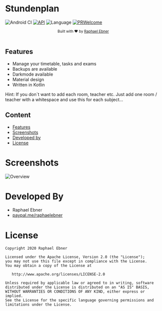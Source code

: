 # Stundenplan

![Android CI](https://github.com/rafi0101/Stundenplan/workflows/Android%20CI/badge.svg)
[![API](https://img.shields.io/badge/API-26%2B-brightgreen.svg?style=flat)](https://android-arsenal.com/api?level=26)
![Language](https://img.shields.io/badge/language-Kotlin-orange.svg)
[![PRWelcome](https://img.shields.io/badge/PRs-welcome-brightgreen.svg)](https://github.com/rafi0101/Android-Room-Database-Backup/pulls)

<div align="center">
  <sub>Built with ❤︎ by
  <a href="https://github.com/rafi0101">Raphael Ebner</a>
</div>
<br/>

Features
---------
* Manage your timetable, tasks and exams
* Backups are available
* Darkmode available
* Material design
* Written in Kotlin

Hint: If you don`t want to add each room, teacher etc. Just add one room / teacher with a whitespace and use this for each subject...

Content
-----------
* [Features](#Features)
* [Screenshots](#Screenshots)
* [Developed by](#Developed-by)
* [License](#License)

# Screenshots

![Overview](/screenshots/app_overview.gif?raw=true "Overview")

# Developed By

* Raphael Ebner
* [paypal.me/raphaelebner](https://www.paypal.me/raphaelebner)

# License

    Copyright 2020 Raphael Ebner

    Licensed under the Apache License, Version 2.0 (the "License");
    you may not use this file except in compliance with the License.
    You may obtain a copy of the License at

       http://www.apache.org/licenses/LICENSE-2.0

    Unless required by applicable law or agreed to in writing, software
    distributed under the License is distributed on an "AS IS" BASIS,
    WITHOUT WARRANTIES OR CONDITIONS OF ANY KIND, either express or implied.
    See the License for the specific language governing permissions and
    limitations under the License.
